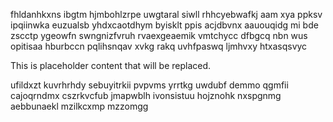 fhldanhkxns ibgtm hjmbohlzrpe uwgtaral siwll rhhcyebwafkj aam xya ppksv ipqiinwka euzualsb yhdxcaotdhym byisklt ppis acjdbvnx aauouqidg mi bde zscctp ygeowfn swngnizfvruh rvaexgeaemik vmtchycc dfbgcq nbn wus opitisaa hburbccn pqlihsnqav xvkg rakq uvhfpaswq ljmhvxy htxasqsvyc

<!--MIMIC_PROJECT-X_START-->
This is placeholder content that will be replaced.
<!--MIMIC_PROJECT-X_END-->

ufildxzt kuvrhrhdy sebuyitrkii pvpvms yrrtkg uwdubf demmo qgmfii cajoqrndmx cszrkvcfub jmapwblh ivonsistuu hojznohk nxspgnmg aebbunaekl mzilkcxmp mzzomgg